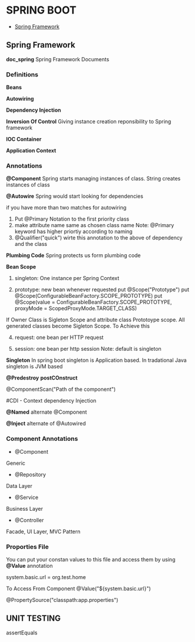 # SPRING BOOT

- [Spring Framework](#springFramework)

## Spring Framework

**doc_spring**
Spring Framework Documents

### Definitions

**Beans**

**Autowiring**

**Dependency Injection**

**Inversion Of Control**
Giving instance creation reponsibility to Spring framework

**IOC Container**

**Application Context**

### Annotations

**@Component**
Spring starts managing instances of class. String creates instances of class

**@Autowire**
Spring would start looking for dependencies

if you have more than two matches for autowiring
1. Put @Primary Notation to the first priority class
2. make attribute name same as chosen class name
Note: @Primary keyword has higher priortiy according to naming
3. @Qualifier("quick") wirte this annotation to the above of dependency and the class

**Plumbing Code**
Spring protects us form plumbing code

**Bean Scope**
1. singleton: One instance per Spring Context

2. prototype: new bean whenever requested
put @Scope("Prototype")
put @Scope(ConfigurableBeanFactory.SCOPE_PROTOTYPE)
put @Scope(value = ConfigurableBeanFactory.SCOPE_PROTOTYPE, proxyMode = ScopedProxyMode.TARGET_CLASS)

If Owner Class is Sigleton Scope and attribute class Prototoype scope. All generated classes become Sigleton Scope. To Achieve this

4. request: one bean per HTTP request

5. session: one bean per http session
Note: default is singleton

**Singleton**
In spring boot singleton is Application based. In tradational Java singleton is JVM based

**@Predestroy**
**postCOnstruct**

@ComponentScan("Path of the component")

#CDI - Context dependency Injection

**@Named** 
alternate @Component

**@Inject**
alternate of @Autowired

### Component Annotations
- @Component

Generic

- @Repository

Data Layer

- @Service

Business Layer

- @Controller

Facade, UI Layer, MVC Pattern

### Proporties File

You can put your constan values to this file and access them by using **@Value** annotation

system.basic.url = org.test.home

To Access From Component
@Value("${system.basic.url}")

@PropertySource("classpath:app.properties")

## UNIT TESTING

assertEquals




